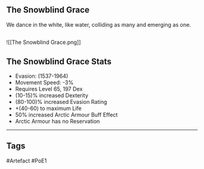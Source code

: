 ## The Snowblind Grace
We dance in the white, like water,
colliding as many and emerging as one.
##
![[The Snowblind Grace.png]]
## The Snowblind Grace Stats
- Evasion: (1537-1964)
- Movement Speed: -3%
- Requires Level 65, 197 Dex
- (10-15)% increased Dexterity
- (80-100)% increased Evasion Rating
- +(40-60) to maximum Life
- 50% increased Arctic Armour Buff Effect
- Arctic Armour has no Reservation


---
## Tags
#Artefact
#PoE1